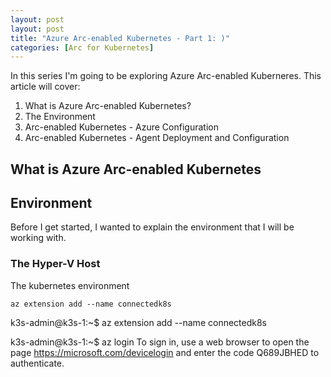 ```yaml
---
layout: post
layout: post
title: "Azure Arc-enabled Kubernetes - Part 1: )"
categories: [Arc for Kubernetes]
---
```


In this series I'm going to be exploring Azure Arc-enabled Kuberneres. This article will cover: 
1. What is Azure Arc-enabled Kubernetes?
2. The Environment
3. Arc-enabled Kubernetes - Azure Configuration
4. Arc-enabled Kubernetes - Agent Deployment and Configuration


## What is Azure Arc-enabled Kubernetes

## Environment

Before I get started, I wanted to explain the environment that I will be working with.

### The Hyper-V Host

The kubernetes environment



```
az extension add --name connectedk8s
```

k3s-admin@k3s-1:~$ az extension add --name connectedk8s

k3s-admin@k3s-1:~$ az login
To sign in, use a web browser to open the page https://microsoft.com/devicelogin and enter the code Q689JBHED to authenticate.

